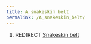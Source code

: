 ```yaml
---
title: A snakeskin belt
permalink: /A_snakeskin_belt/
---
```


1.  REDIRECT [Snakeskin belt](Snakeskin_belt "wikilink")